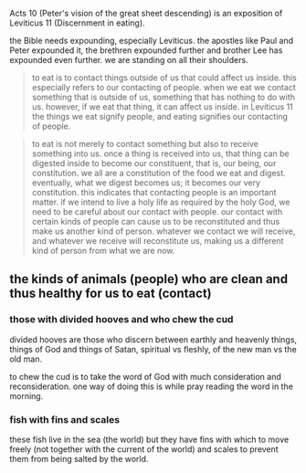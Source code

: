 Acts 10 (Peter's vision of the great sheet descending) is an exposition of
Leviticus 11 (Discernment in eating).

the Bible needs expounding, especially
Leviticus. the apostles like Paul and Peter expounded it, the brethren expounded
further and brother Lee has expounded even further. we are standing on all their
shoulders.

> to eat is to contact things outside of us that could affect us inside. this especially refers to our contacting of people. when we eat we contact something that is outside of us, something that has nothing to do with us. however, if we eat that thing, it can affect us inside. in Leviticus 11 the things we eat signify people, and eating signifies our contacting of people.


> to eat is not merely to contact something but also to receive something into us. once a thing is received into us, that thing can be digested inside to become our constituent, that is, our being, our constitution. we all are a constitution of the food we eat and digest. eventually, what we digest becomes us; it becomes our very constitution. this indicates that contacting people is an important matter. if we intend to live a holy life as required by the holy God, we need to be careful about our contact with people. our contact with certain kinds of people can cause us to be reconstituted and thus make us another kind of person. whatever we contact we will receive, and whatever we receive will reconstitute us, making us a different kind of person from what we are now.

## the kinds of animals (people) who are clean and thus healthy for us to eat (contact)

### those with divided hooves and who chew the cud
divided hooves are those who discern between earthly and heavenly things, things of God and things of Satan, spiritual vs fleshly, of the new man vs the old man.

to chew the cud is to take the word of God with much consideration and reconsideration. one way of doing this is while pray reading the word in the morning.

### fish with fins and scales
these fish live in the sea (the world) but they have fins with which to move freely (not together with the current of the world) and scales to prevent them from being salted by the world.
